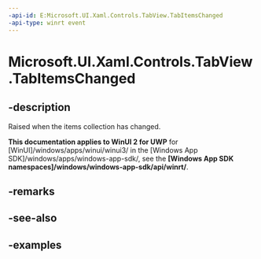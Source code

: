 ```yaml
---
-api-id: E:Microsoft.UI.Xaml.Controls.TabView.TabItemsChanged
-api-type: winrt event
---
```


# Microsoft.UI.Xaml.Controls.TabView.TabItemsChanged

<!--
public event Windows.Foundation.TypedEventHandler<Microsoft.UI.Xaml.Controls.TabView,Windows.Foundation.Collections.IVectorChangedEventArgs> TabItemsChanged;
-->

## -description

Raised when the items collection has changed.

**This documentation applies to WinUI 2 for UWP** for [WinUI]/windows/apps/winui/winui3/ in the [Windows App SDK]/windows/apps/windows-app-sdk/, see the **[Windows App SDK namespaces]/windows/windows-app-sdk/api/winrt/**.

## -remarks

## -see-also

## -examples

